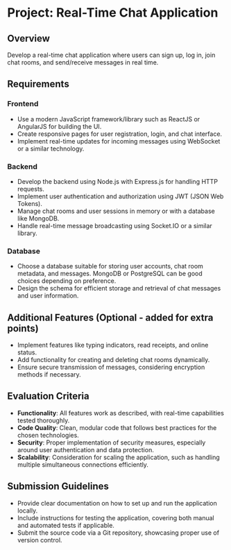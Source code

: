 # Project: Real-Time Chat Application

## Overview
Develop a real-time chat application where users can sign up, log in, join chat rooms, and send/receive messages in real time.

## Requirements

### Frontend
- Use a modern JavaScript framework/library such as ReactJS or AngularJS for building the UI.
- Create responsive pages for user registration, login, and chat interface.
- Implement real-time updates for incoming messages using WebSocket or a similar technology.

### Backend
- Develop the backend using Node.js with Express.js for handling HTTP requests.
- Implement user authentication and authorization using JWT (JSON Web Tokens).
- Manage chat rooms and user sessions in memory or with a database like MongoDB.
- Handle real-time message broadcasting using Socket.IO or a similar library.

### Database
- Choose a database suitable for storing user accounts, chat room metadata, and messages. MongoDB or PostgreSQL can be good choices depending on preference.
- Design the schema for efficient storage and retrieval of chat messages and user information.

## Additional Features (Optional - added for extra points)
- Implement features like typing indicators, read receipts, and online status.
- Add functionality for creating and deleting chat rooms dynamically.
- Ensure secure transmission of messages, considering encryption methods if necessary.

## Evaluation Criteria
- **Functionality**: All features work as described, with real-time capabilities tested thoroughly.
- **Code Quality**: Clean, modular code that follows best practices for the chosen technologies.
- **Security**: Proper implementation of security measures, especially around user authentication and data protection.
- **Scalability**: Consideration for scaling the application, such as handling multiple simultaneous connections efficiently.

## Submission Guidelines
- Provide clear documentation on how to set up and run the application locally.
- Include instructions for testing the application, covering both manual and automated tests if applicable.
- Submit the source code via a Git repository, showcasing proper use of version control.